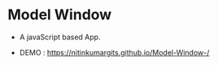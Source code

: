 # Model Window

- A javaScript based App.

- DEMO : https://nitinkumargits.github.io/Model-Window-/
